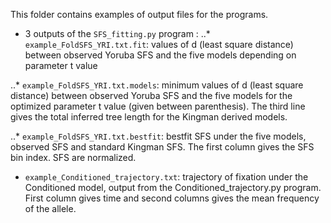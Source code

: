 This folder contains examples of output files for the programs.

- 3 outputs of the `SFS_fitting.py` program :
..* `example_FoldSFS_YRI.txt.fit`: values of d (least square distance) between observed Yoruba SFS and the five models depending on parameter t value

..* `example_FoldSFS_YRI.txt.models`: minimum values of d (least square distance) between observed Yoruba SFS and the five models for the optimized parameter t value (given between parenthesis). The third line gives the total inferred tree length for the Kingman derived models. 

..* `example_FoldSFS_YRI.txt.bestfit`: bestfit SFS under the five models, observed SFS and standard Kingman SFS. The first column gives the SFS bin index. SFS are normalized.

- `example_Conditioned_trajectory.txt`: trajectory of fixation under the Conditioned model, output from the Conditioned_trajectory.py program. First column gives time and second columns gives the mean frequency of the allele.